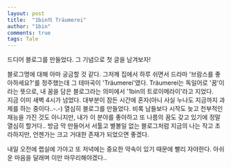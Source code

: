 ```yaml
---
layout: post
title:  "1bin의 Träumerei"
author: "1bin"
comments: true
tags: Tale
---
```


드디어 블로그를 만들었다. 그 기념으로 첫 글을 남겨보자!

블로그명에 대해 아마 궁금할 것 같다. 그저께 집에서 하루 쉬면서 드라마 '브람스를 좋아하세요?'를 정주했는데 그 테마곡이 'Träumerei'였다. Träumerei는 독일어로 '꿈'이라는 뜻으로, 내 꿈을 담은 블로그라는 의미에서 '1bin의 트로이메라이'라고 지었다.  
지금 이미 새벽 4시가 넘었다. 대부분이 잠든 시간에 혼자(아니 사실 누나도 지금까지 과제를 하는 중이다..-.-) 열심히 블로그를 만들었다. 비록 남들보다 시작도 늦고 천부적인 재능을 가진 것도 아니지만, 내가 이 분야를 좋아하고 또 나름의 꿈도 갖고 있기에 정말 열심히 할거다.. 방금 막 만들어서 서툴고 별볼일 없는 블로그처럼 지금의 나는 작고 초라하지만, 언젠가는 크고 거대한 존재가 되었으면 좋겠다.


내일 오전에 랩실에 가야고 또 저녁에는 중요한 약속이 있기 때문에 빨리 자야한다. 아쉬운 마음을 달래며 이만 마무리해야겠다..
